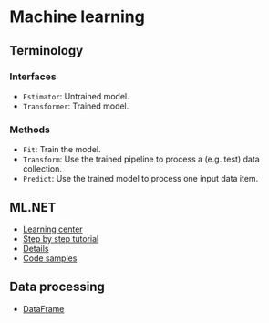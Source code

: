 # Machine learning

## Terminology

### Interfaces

* `Estimator`: Untrained model.
* `Transformer`: Trained model.

### Methods

* `Fit`: Train the model.
* `Transform`: Use the trained pipeline to process a (e.g. test) data collection.
* `Predict`: Use the trained model to process one input data item.

## ML.NET

* [Learning center](https://learn.microsoft.com/en-us/dotnet/machine-learning/)
* [Step by step tutorial](https://learn.microsoft.com/en-us/dotnet/machine-learning/tutorials/)
* [Details](https://learn.microsoft.com/en-us/dotnet/machine-learning/resources/tasks)
* [Code samples](https://github.com/dotnet/machinelearning-samples/tree/main/samples/csharp/getting-started)

## Data processing

* [DataFrame](https://learn.microsoft.com/en-us/dotnet/api/microsoft.data.analysis.dataframe?view=ml-dotnet-preview)
